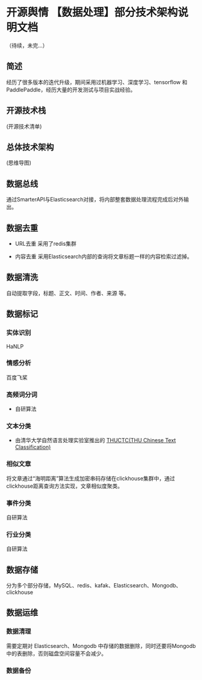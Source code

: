 # 开源舆情 【数据处理】部分技术架构说明文档
（待续，未完...）

## 简述

经历了很多版本的迭代升级，期间采用过机器学习、深度学习、tensorflow 和 PaddlePaddle，经历大量的开发测试与项目实战经验。


## 开源技术栈
(开源技术清单)


## 总体技术架构

(思维导图)


## 数据总线

  通过SmarterAPI与Elasticsearch对接，将内部整套数据处理流程完成后对外输出。


## 数据去重
-   URL去重
   采用了redis集群


-   内容去重
   采用Elasticsearch内部的查询将文章标题一样的内容检索过滤掉。

## 数据清洗
自动提取字段，标题、正文、时间、作者、来源 等。


## 数据标记

### 实体识别
   HaNLP

### 情感分析    
   百度飞桨

### 高频词分词
-   自研算法

### 文本分类

-  由清华大学自然语言处理实验室推出的 [THUCTC(THU Chinese Text Classification)](http://http://thuctc.thunlp.org/)

### 相似文章

  将文章通过“海明距离”算法生成加密串码存储在clickhouse集群中，通过clickhouse距离查询方法实现，文章相似度聚类。

### 事件分类

  自研算法

### 行业分类

   自研算法

## 数据存储

分为多个部分存储，MySQL、redis、kafak、Elasticsearch、Mongodb、clickhouse

## 数据运维
###  数据清理
   
需要定期对  Elasticsearch、Mongodb 中存储的数据删除，同时还要将Mongodb中的表删除，否则磁盘空间容量不会减少。

###  数据备份




